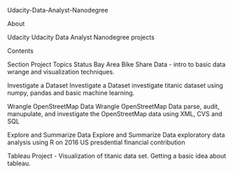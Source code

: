 Udacity-Data-Analyst-Nanodegree

About

Udacity Udacity Data Analyst Nanodegree projects

Contents

Section	Project	Topics	Status
Bay Area Bike Share Data	- intro to basic data wrange and visualization techniques.

Investigate a Dataset	Investigate a Dataset	investigate titanic dataset using numpy, 
pandas and basic machine learning.

Wrangle OpenStreetMap Data	Wrangle OpenStreetMap Data	parse, audit, manupulate, and
investigate the OpenStreetMap data using XML, CVS and SQL	

Explore and Summarize Data	Explore and Summarize Data	exploratory data analysis using 
R on 2016 US presdential financial contribution	

Tableau Project - Visualization of titanic data set. Getting a basic idea about tableau.


